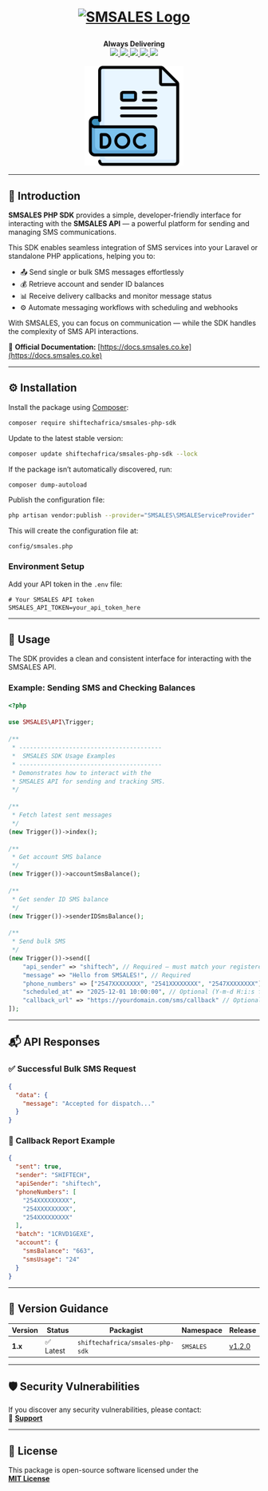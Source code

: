 # <p align="center"><a href="https://smsales.co.ke" target="_blank"><img width="200" src="https://smsales.co.ke/assets/images/logo.png" alt="SMSALES Logo"></a></p>

<p align="center">
  <b>Always Delivering</b><br>
  <a href="https://github.com/SHIFTECH-AFRICA/smsales-php-sdk/issues">
    <img src="https://img.shields.io/github/issues/SHIFTECH-AFRICA/smsales-php-sdk.svg">
  </a>
  <a href="https://github.com/SHIFTECH-AFRICA/smsales-php-sdk/network/members">
    <img src="https://img.shields.io/github/forks/SHIFTECH-AFRICA/smsales-php-sdk.svg">
  </a>
  <a href="https://github.com/SHIFTECH-AFRICA/smsales-php-sdk/stargazers">
    <img src="https://img.shields.io/github/stars/SHIFTECH-AFRICA/smsales-php-sdk.svg">
  </a>
  <a href="https://packagist.org/packages/shiftechafrica/smsales-php-sdk">
    <img src="https://poser.pugx.org/shiftechafrica/smsales-php-sdk/v/stable">
  </a>
  <a href="https://packagist.org/packages/shiftechafrica/smsales-php-sdk">
    <img src="https://poser.pugx.org/shiftechafrica/smsales-php-sdk/downloads">
  </a>
  <br><br>
  <a href="https://docs.smsales.co.ke/"><img src="https://github.com/dev-techguy/TechGuy/blob/master/doc.png" width="200" alt="Documentation"></a>
</p>

---

## 🚀 Introduction

**SMSALES PHP SDK** provides a simple, developer-friendly interface for interacting with the **SMSALES API** — a powerful platform for sending and managing SMS communications.

This SDK enables seamless integration of SMS services into your Laravel or standalone PHP applications, helping you to:

- 📤 Send single or bulk SMS messages effortlessly
- 💰 Retrieve account and sender ID balances
- 📊 Receive delivery callbacks and monitor message status
- ⚙️ Automate messaging workflows with scheduling and webhooks

With SMSALES, you can focus on communication — while the SDK handles the complexity of SMS API interactions.

📘 **Official Documentation:** [https://docs.smsales.co.ke](https://docs.smsales.co.ke)

---

## ⚙️ Installation

Install the package using [Composer](https://getcomposer.org/):

```bash
composer require shiftechafrica/smsales-php-sdk
```

Update to the latest stable version:
```bash
composer update shiftechafrica/smsales-php-sdk --lock
```

If the package isn’t automatically discovered, run:
```bash
composer dump-autoload
```

Publish the configuration file:
```bash
php artisan vendor:publish --provider="SMSALES\SMSALEServiceProvider"
```

This will create the configuration file at:
```
config/smsales.php
```

### Environment Setup

Add your API token in the `.env` file:

```dotenv
# Your SMSALES API token
SMSALES_API_TOKEN=your_api_token_here
```

---

## 🧩 Usage

The SDK provides a clean and consistent interface for interacting with the SMSALES API.

### Example: Sending SMS and Checking Balances

```php
<?php

use SMSALES\API\Trigger;

/**
 * ----------------------------------------
 *  SMSALES SDK Usage Examples
 * ----------------------------------------
 * Demonstrates how to interact with the
 * SMSALES API for sending and tracking SMS.
 */

/**
 * Fetch latest sent messages
 */
(new Trigger())->index();

/**
 * Get account SMS balance
 */
(new Trigger())->accountSmsBalance();

/**
 * Get sender ID SMS balance
 */
(new Trigger())->senderIDSmsBalance();

/**
 * Send bulk SMS
 */
(new Trigger())->send([
    "api_sender" => "shiftech", // Required — must match your registered Sender ID
    "message" => "Hello from SMSALES!", // Required
    "phone_numbers" => ["2547XXXXXXXX", "2541XXXXXXXX", "2547XXXXXXXX"], // Required
    "scheduled_at" => "2025-12-01 10:00:00", // Optional (Y-m-d H:i:s format)
    "callback_url" => "https://yourdomain.com/sms/callback" // Optional (POST endpoint)
]);
```

---

## 📬 API Responses

### ✅ Successful Bulk SMS Request

```json
{
  "data": {
    "message": "Accepted for dispatch..."
  }
}
```

### 📡 Callback Report Example

```json
{
  "sent": true,
  "sender": "SHIFTECH",
  "apiSender": "shiftech",
  "phoneNumbers": [
    "254XXXXXXXXX",
    "254XXXXXXXXX",
    "254XXXXXXXXX"
  ],
  "batch": "1CRVD1GEXE",
  "account": {
    "smsBalance": "663",
    "smsUsage": "24"
  }
}
```

---

## 🧭 Version Guidance

| Version | Status  | Packagist | Namespace | Release |
|----------|----------|------------|------------|----------|
| **1.x** | ✅ Latest | `shiftechafrica/smsales-php-sdk` | `SMSALES` | [v1.2.0](https://github.com/SHIFTECH-AFRICA/smsales-php-sdk/releases/tag/v1.2.0) |

---

## 🛡️ Security Vulnerabilities

If you discover any security vulnerabilities, please contact:  
📧 **[Support](mailto:bugs@shiftech.co.ke)**

---

## 📄 License

This package is open-source software licensed under the  
**[MIT License](https://opensource.org/licenses/MIT)**
